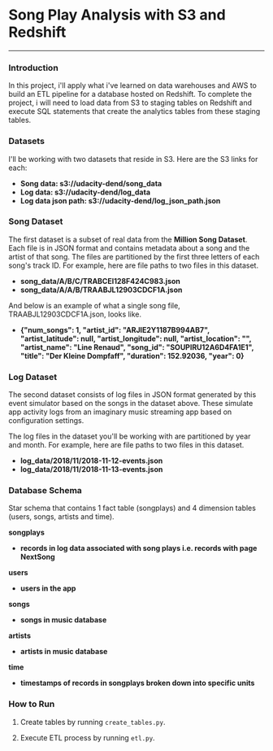 # Song Play Analysis with S3 and Redshift
-------------------------


### Introduction
In this project, i'll apply what i've learned on data warehouses and AWS to build an ETL pipeline for a database hosted on Redshift. To complete the project, i will need to load data from S3 to staging tables on Redshift and execute SQL statements that create the analytics tables from these staging tables.

### Datasets

I'll be working with two datasets that reside in S3. Here are the S3 links for each:

+ **Song data: s3://udacity-dend/song_data**
+ **Log data: s3://udacity-dend/log_data**
+ **Log data json path: s3://udacity-dend/log_json_path.json**

### Song Dataset
The first dataset is a subset of real data from the **Million Song Dataset**. Each file is in JSON format and contains metadata about a song and the artist of that song. The files are partitioned by the first three letters of each song's track ID. For example, here are file paths to two files in this dataset.


+ **song_data/A/B/C/TRABCEI128F424C983.json**
+ **song_data/A/A/B/TRAABJL12903CDCF1A.json**

And below is an example of what a single song file, TRAABJL12903CDCF1A.json, looks like.

+ **{"num_songs": 1, "artist_id": "ARJIE2Y1187B994AB7", "artist_latitude": null, "artist_longitude": null, "artist_location": "", "artist_name": "Line Renaud", "song_id": "SOUPIRU12A6D4FA1E1", "title": "Der Kleine Dompfaff", "duration": 152.92036, "year": 0}**



### Log Dataset
The second dataset consists of log files in JSON format generated by this event simulator based on the songs in the dataset above. These simulate app activity logs from an imaginary music streaming app based on configuration settings.

The log files in the dataset you'll be working with are partitioned by year and month. For example, here are file paths to two files in this dataset.

+ **log_data/2018/11/2018-11-12-events.json**
+ **log_data/2018/11/2018-11-13-events.json**

### Database Schema
Star schema that contains 1 fact table (songplays) and 4 dimension tables (users, songs, artists and time).

**songplays**
+ **records in log data associated with song plays i.e. records with page NextSong**

**users**
+ **users in the app**

**songs**
+ **songs in music database**

**artists**
+ **artists in music database**

**time**
+ **timestamps of records in songplays broken down into specific units**

### How to Run

1. Create tables by running `create_tables.py`.

2. Execute ETL process by running `etl.py`.
